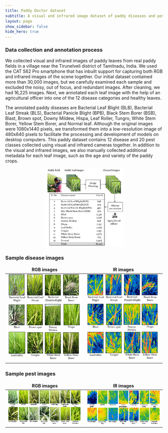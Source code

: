 ```yaml
---
title: Paddy Doctor dataset
subtitle: A visual and infrared image dataset of paddy diseases and pests.
layout: page
show_sidebar: false
hide_hero: true
---
```


<style>
td, th {
   border: none!important;
}
</style>

### Data collection and annotation process

We collected visual and infrared images of paddy leaves from real paddy fields in a village near the Tirunelveli district of Tamilnadu, India. We used the CAT S62 Pro smartphone that has inbuilt support for capturing both RGB and infrared images of the scene together. Our initial dataset contained more than 30,000 images, but we carefully examined each sample and excluded the noisy, out of focus, and redundant images. After cleaning, we had 16,225 images. Next, we annotated each leaf image with the help of an agricultural officer into one of the 12 disease categories and healthy leaves. 

The annotated paddy diseases are Bacterial Leaf Blight (BLB), Bacterial Leaf Streak (BLS), Bacterial Panicle Blight (BPB), Black Stem Borer (BSB), Blast, Brown spot, Downy Mildew, Hispa, Leaf Roller, Tungro, White Stem Borer, Yellow Stem Borer, and Normal leaf.  Although the original images were 1080x1440 pixels, we transformed them into a low-resolution image of 480x640 pixels to facilitate the processing and development of models on desktop computers. This  paddy dataset contains 12 disease and 20 pest classes collected using visual and infrared cameras together. In addition to the visual and infrared images, we also manually collected additional metadata for each leaf image, such as the age and variety of the paddy crops.

<center><img src="./assets/img/Datacollection_overview2.png" width=50% height=50%> </center>
<!--- ![Data collection Overview](./assets/img/Datacollection_overview2.png) --->


### Sample disease images

|RGB images| IR images|
| :-: | :-: |
|![RGB Diseases](./assets/img/RGB_disease_classes2.png)|![IR Diseasaes](./assets/img/IR_disease_classes.png)|

### Sample pest images
|RGB images| IR images|
| :-: | :-: |
|![RGB Pests](./assets/img/RGBpests.png)|![IR Pests](./assets/img/irpests.png)|
